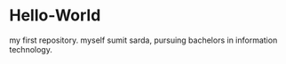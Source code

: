 # Hello-World
my first repository.
myself sumit sarda, pursuing bachelors in information technology.
